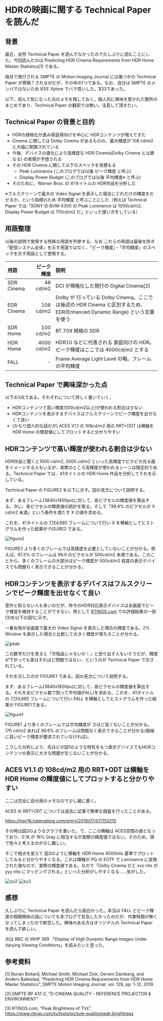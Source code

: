 # HDRの映画に関する Technical Paper を読んだ

## 背景

最近、全然 Technical Paper を読んでなかったので久しぶりに読むことにした。今回読んだのは Predicting HDR Cinema Requirements from HDR Home Master Statistics[1] である。

隔月で発行される SMPTE の Motion Imaging Journal には幾つかの Technical Paper が寄稿？されるのだが、その中の1つである。なお、自分は SMPTE のメンバではないため IEEE Xplore でバラ買いした。\$33であった。

以下、読んで気になった点のメモを残しておく。個人的に興味を惹かれた箇所のまとめであり、Technical Paper の翻訳では無い。注意して頂きたい。

## Technical Paper の背景と目的

* HDRの規格化が進み家庭用向けを中心に HDRコンテンツが増えてきた
* Cinema に関しては Dolby Cinema があるものの、最大輝度が 108 cd/m2 と大幅に制限されている
* 今後、デバイスの進化により高輝度な HDR Cinema(Dolby Cinema とは異なる) の実現が予想される
* その HDR Cinema に関して以下のスペックを見積もる
  * Peak Luminance (このブログでは以後 ピーク輝度 と呼ぶ)
  * Display Power Budget (このブログでは以後 平均輝度※ と呼ぶ)
* そのために、Warner Bros. の 41タイトルの HDR作品を分析した

※フルスクリーンで最大の Video Signal を表示した場合にどれだけの輝度をだせるか、という指標のため 平均輝度 と呼ぶことにした（例えば Technical Paper では「SONY の BVM-X300 の Peak Luminance は 1000cd/m2、Display Power Budget は 170cd/m2 だ」といった使い方をしている）

## 用語整理

以後の説明で使用する特殊な用語を列挙する。なお これらの用語は最後を除き「配信システム全体」を示す用語ではなく、「ピーク輝度」・「平均輝度」のスペックを示す用語として使用する。

| 用語 | ピーク輝度 | 説明 |
|:-----|-----:|:-----|
| SDR Cinema | 48 cd/m2| DCI が規格化した現行の Digital Cinema[2] |
| EDR Cinema | 108 cd/m2 | Dolby が 行っている Dolby Cinema。ここでは後述の HDR Cinema と区別するため、EDR(Enhanced Dynamic Range) という言葉を使う|
| SDR Home | 100 cd/m2 | BT.709 規格の SDR |
| HDR Home | 4000 cd/m2 | HDR10 などに代表される 家庭向けの HDR。ピーク輝度はここでは 4000cd/m2 とする |
|FALL | - | Frame Average Light Level の略。フレームの平均輝度 |

## Technical Paper で興味深かった点

以下の3点である。それぞれについて詳しく書いていく。

* HDRコンテンツで高い輝度(500cd/m2以上)が使われる割合は少ない
* HDRコンテンツを表示するデバイスはフルスクリーンでピーク輝度を出せなくて良い
* (かなり個人的な話だが) ACES V1.1 の 108cd/m2 用の RRT+ODT は横軸を HDR Home の輝度値にしてプロットすると分かりやすい

## HDRコンテンツで高い輝度が使われる割合は少ない

HDR作品と聞くと1000 cd/m2, 2000 cd/m2 といった高輝度でビカビカ光る画をイメージする人もいるが、実際のところ高輝度が使われるシーンは限定的である。Technical Paper では、41タイトルの HDR Home 作品を分析してそれを示している。

Technical Paper の FIGURE2 を以下に示す。図の見方について説明する。

まず、あるフレーム(3840x1600px)に対して、各ピクセルの輝度値を算出する。次に、各ピクセルの輝度値の統計を取る。そして「99.9% のピクセルが X cd/m2 未満」という条件を満たす X の値を求める。

これを、41タイトルの 7,124,685 フレームについて行い X を横軸としてヒストグラムを作った結果が FIGURE2 である。

![figure2](./figures/Figure2.png)

FIGURE2 より多くのフレームでは高輝度を必要としていないことが分かる。例えば、81.5% のフレームは 99.9 のピクセルが 500cd/m2 未満である。このことから、多くのフレームの大部分はピーク輝度が 500cd/m2 程度の表示デバイスでも問題なく表示できることが分かる。

## HDRコンテンツを表示するデバイスはフルスクリーンでピーク輝度を出せなくて良い

意外と知らない人も多いのだが、昨今のHDR対応表示デバイスは全画面でピーク輝度を維持することができない。例として [RTINGS.com](https://www.rtings.com/) での評価結果の一部[3]を以下の図1に示す。

一番右側が全画面で最大の Video Signal を表示した場合の輝度である。2% Window を表示した場合と比較して大きく輝度が落ちることが分かる。

![peak](./figures/HDR_B.png)

この数字だけを見ると「欠陥品じゃないか！」と怒り出す人もいそうだが、輝度が下がっても実はそれほど問題ではない、というのが Technical Paper で示されている。

それを示したのが FIGURE1 である。図の見方について説明する。

まず、あるフレーム(3840x1600px)に対して、各ピクセルの輝度値を算出する。それを全ピクセル数で割って平均値(FALL)を求める。これを、41タイトルの 7,124,685 フレームについて行い FALL を横軸としてヒストグラムを作った結果が FIGURE1である。

![figure1](./figures/Figure1.png)

FIGURE1 より多くのフレームでは平均輝度が さほど高くないことが分かる。170 cd/m2 あれば 98.6% のフレームは問題なく表示できることが分かる(極端に高いピーク輝度が要求されていなければ)。

こうした分析により、先ほどの図1のような特性をもつ表示デバイスでもHDRコンテンツの表示に大きな問題が生じないことが分かる。

## ACES V1.1 の 108cd/m2 用の RRT+ODT は横軸を HDR Home の輝度値にしてプロットすると分かりやすい

ここは完全に自分用のメモなので少し雑に書く。

ACES の RRT+ODT については過去に記事で簡単な調査を行ったことがある。

https://trev16.hatenablog.com/entry/2019/07/07/153215

その時は図2のようなグラフを書いた。で、ここの横軸は ACES空間の値となっており、0.18 が 18% Gray に相当するが実際の輝度値ではない。そのため、頭で色々と考えるのが少し難しい。

そこで視点を変えて 図3のように横軸を HDR Home 4000nits 基準でプロットしてみると分かりやすくなる。これは横軸が PQ の EOTF で Luminance に変換された値なので、実際の輝度値である。なので「Dolby Cinema だと xxx nits が yyy nits にマッピングされる」といった分析がしやすくなる……気がした。

![zu2](./figures/rrt_odt.png)
![zu3](./figures/HDR_Cinema_ACES_mapping.png)


## 感想

久しぶりに Technical Paper を読んだら面白かった。本当は FALL とピーク輝度の相関関係の話についても本ブログで言及したかったのだが、作業時間が無くなってしまったので断念した。興味のある方はオリジナルの Technical Paper を読んで欲しい。

次は BBC の WHP 369 「Display of High Dynamic Range Images Under
Varying Viewing Conditions」を読みたいと思った。

## 参考資料

[1] Ronan Boitard, Michael Smith, Michael Zink, Gerwin Damberg, and Anders Ballestad, "Predicting HDR Cinema Requirements from HDR Home Master Statistics", SMPTE Motion Imaging Journal, vol. 128, pp. 1-12, 2019.

[2] SMPTE RP 431-2, "D-CINEMA QUALITY - REFERENCE PROJECTOR & ENVIRONMENT"

[3] RTINGS.com, "Peak Brightness of TVs", https://www.rtings.com/tv/tests/picture-quality/peak-brightness

